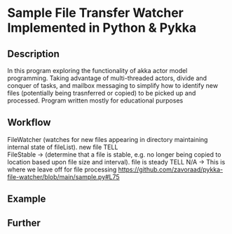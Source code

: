 # Sample File Transfer Watcher Implemented in Python & Pykka

## Description
In this program exploring the functionality of akka actor model programming. Taking advantage of multi-threaded actors, divide and conquer of tasks, and mailbox messaging to simplify how to identify new files (potentially being trasnferred or copied) to be picked up and processed. Program written mostly for educational purposes

## Workflow 
FileWatcher (watches for new files appearing in directory maintaining internal state of fileList). new file TELL  
  FileStable -> (determine that a file is stable, e.g. no longer being copied to location based upon file size and interval). file is steady TELL 
    N/A -> This is where we leave off for file processing [ https://github.com/zavoraad/pykka-file-watcher/blob/main/sample.py#L75 
](https://github.com/zavoraad/pykka-file-watcher/blob/26ee7ae1cc9a58e0382ff602889a5957e00ed0fd/sample.py#L75-L77)


## Example

## Further 

